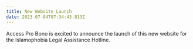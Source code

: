 ```yaml
---
title: New Website Launch
date: 2023-07-04T07:34:43.813Z
---
```

Access Pro Bono is excited to announce the launch of this new website for the Islamophobia Legal Assistance Hotline.